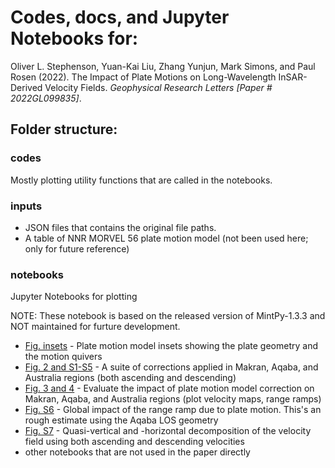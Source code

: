 # Codes, docs, and Jupyter Notebooks for:

Oliver L. Stephenson, Yuan-Kai Liu, Zhang Yunjun, Mark Simons, and Paul Rosen (2022). The Impact of Plate Motions on Long-Wavelength InSAR-Derived Velocity Fields. *Geophysical Research Letters [Paper # 2022GL099835]*.


## Folder structure:

### codes
Mostly plotting utility functions that are called in the notebooks.

### inputs
+ JSON files that contains the original file paths.
+ A table of NNR MORVEL 56 plate motion model (not been used here; only for future reference)

### notebooks
Jupyter Notebooks for plotting

NOTE: These notebook is based on the released version of MintPy-1.3.3 and NOT maintained for furture development.
+ [Fig. insets](https://nbviewer.org/github/yuankailiu/2022-BulkMotion/blob/main/notebooks/Fig_insets_comparePMMs.ipynb) - Plate motion model insets showing the plate geometry and the motion quivers
+ [Fig. 2 and S1-S5](https://nbviewer.org/github/yuankailiu/2022-BulkMotion/blob/main/notebooks/Fig2_S1-S5_correction_series.ipynb) - A suite of corrections applied in Makran, Aqaba, and Australia regions (both ascending and descending)
+ [Fig. 3 and 4](https://nbviewer.org/github/yuankailiu/2022-BulkMotion/blob/main/notebooks/Fig3-4_separate.ipynb) - Evaluate the impact of plate motion model correction on Makran, Aqaba, and Australia regions (plot velocity maps, range ramps)
+ [Fig. S6](https://nbviewer.org/github/yuankailiu/2022-BulkMotion/blob/main/notebooks/FigS6_roughEstimate.ipynb) - Global impact of the range ramp due to plate motion. This's an rough estimate using the Aqaba LOS geometry
+ [Fig. S7](https://nbviewer.org/github/yuankailiu/2022-BulkMotion/blob/main/notebooks/FigS7_asc_dsc2hv.ipynb) - Quasi-vertical and -horizontal decomposition of the velocity field using both ascending and descending velocities
+ other notebooks that are not used in the paper directly
